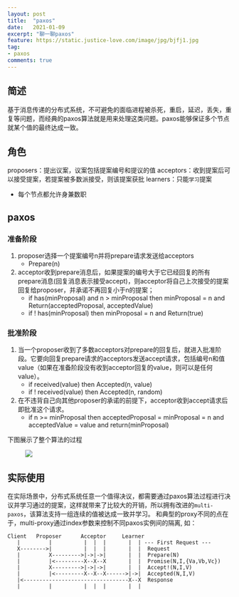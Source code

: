 ```yaml
---
layout: post
title:  "paxos"
date:   2021-01-09
excerpt: "聊一聊paxos"
feature: https://static.justice-love.com/image/jpg/bjfj1.jpg
tag:
- paxos
comments: true
---
```


## 简述

基于消息传递的分布式系统，不可避免的面临进程被杀死，重启，延迟，丢失，重复等问题，而经典的paxos算法就是用来处理这类问题。paxos能够保证多个节点就某个值的最终达成一致。

## 角色

proposers：提出议案，议案包括提案编号和提议的值
acceptors：收到提案后可以接受提案，若提案被多数派接受，则该提案获批
learners：只能`学习`提案

* 每个节点都允许身兼数职

## paxos

### 准备阶段

1. proposer选择一个提案编号n并将prepare请求发送给acceptors
   * Prepare(n)
2. acceptor收到prepare消息后，如果提案的编号大于它已经回复的所有prepare消息(回复消息表示接受accept)，则acceptor将自己上次接受的提案回复给proposer，并承诺不再回复小于n的提案；
   * if has(minProposal) and n > minProposal then minProposal = n and Return(acceptedProposal, acceptedValue)   
   * if ! has(minProposal) then minProposal = n and Return(true)

### 批准阶段

1. 当一个proposer收到了多数acceptors对prepare的回复后，就进入批准阶段。它要向回复prepare请求的acceptors发送accept请求，包括编号n和值value（如果在准备阶段没有收到acceptor回复的value，则可以是任何value）。
   * if received(value) then Accepted(n, value)
   * if ! received(value) then Accepted(n, random)
2. 在不违背自己向其他proposer的承诺的前提下，acceptor收到accept请求后即批准这个请求。
   * if n >= minProposal then acceptedProposal = minProposal = n and acceptedValue = value and return(minProposal)
   
下图展示了整个算法的过程
<figure>
    <img src="{{ site.staticUrl }}/image/jpg/paxos.jpg" />
</figure>

## 实际使用

在实际场景中，分布式系统任意一个值得决议，都需要通过paxos算法过程进行决议并学习通过的提案，这样就带来了比较大的开销，所以拥有改进的`multi-paxos`，该算法支持一组连续的值被达成一致并学习。
和典型的proxy不同的点在于，multi-proxy通过index参数来控制不同paxos实例间的隔离, 如：
```
Client   Proposer      Acceptor     Learner
   |         |          |  |  |       |  | --- First Request ---
   X-------->|          |  |  |       |  |  Request
   |         X--------->|->|->|       |  |  Prepare(N)
   |         |<---------X--X--X       |  |  Promise(N,I,{Va,Vb,Vc})
   |         X--------->|->|->|       |  |  Accept!(N,I,V)
   |         |<---------X--X--X------>|->|  Accepted(N,I,V)
   |<---------------------------------X--X  Response
   |         |          |  |  |       |  |
```
